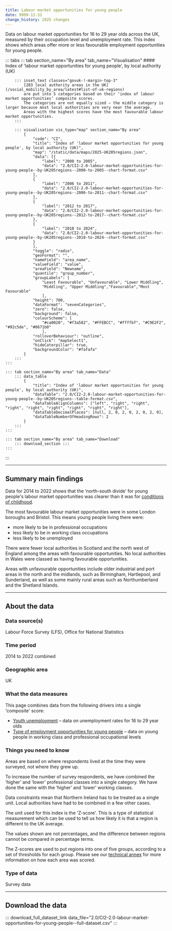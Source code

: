 ```yaml
---
title: Labour market opportunities for young people
date: 9999-12-31
change_history: 2025 changes
---
```


Data on labour market opportunities for 16 to 29 year olds across the UK,  measured by their occupation level and unemployment rate. This index shows which areas offer more or less favourable employment opportunities for young people.

::: tabs
    ::: tab section_name="By area" tab_name="Visualisation"
        #### Index of 'labour market opportunities for young people', by local authority (UK)

        ::: inset_text classes="govuk-!-margin-top-3"
            [203 local authority areas in the UK](/social_mobility_by_area/latest#list-of-uk-regions)
            are put into 5 categories based on their ‘index of labour market opportunities’ composite scores.
            The categories are not equally sized – the middle category is larger because most local authorities are very near the average.
            Areas with the highest scores have the most favourable labour market opportunities.
        :::

        ::: visualisation vis_type="map" section_name="By area"
            {
                "code": "CI",
                "title": "Index of 'labour market opportunities for young people', by local authority (UK)",
                "map": "/static/data/maps/2025-UK205regions.json",
                "data": [{
                    "label": "2000 to 2005",
                    "data": "2.0/CI2-2.0-labour-market-opportunities-for-young-people--by-UK205regions--2000-to-2005--chart-format.csv"
                },
                {
                    "label": "2006 to 2011",
                    "data": "2.0/CI2-2.0-labour-market-opportunities-for-young-people--by-UK205regions--2006-to-2011--chart-format.csv"
                },
                {
                    "label": "2012 to 2017",
                    "data": "2.0/CI2-2.0-labour-market-opportunities-for-young-people--by-UK205regions--2012-to-2017--chart-format.csv"
                },
                {
                    "label": "2018 to 2024",
                    "data": "2.0/CI2-2.0-labour-market-opportunities-for-young-people--by-UK205regions--2018-to-2024--chart-format.csv"
                }
                ],
                "toggle": "radio",
                "geoFormat": "",
                "nameField": "area_name",
                "valueField": "value",
                "areaField": "Newname",
                "quantile": "group_number",
                "groupLabels": [
                    "Least Favourable", "Unfavourable", "Lower Middling",
                    "Middling", "Upper Middling","Favourable","Most Favourable"
                    ],
                "height": 700,
                "dataFormat": "sevenCategories",
                "zero": false,
                "background": false,
                "colourScheme": [
                    "#ca0020", "#f3a582", "#FFEBCC", "#ffffbf", "#C9E2F2", "#92c5de", "#0671b0"
                    ],
                "rolloverBehaviour": "outline",
                "onClick": "mapSelect1",
                "hideCaterpillar": true,
                "backgroundColor": "#fafafa"
            }
        :::
    :::

    ::: tab section_name="By area" tab_name="Data"
        ::: data_table
            {
                "title": "Index of 'labour market opportunities for young people', by local authority (UK)",
                "dataTable": "2.0/CI2-2.0-labour-market-opportunities-for-young-people--by-UK205regions--table-format.csv",
                "dataTableAlignColumns": ["left", "right", "right", "right", "right", "right", "right", "right", "right"],
                "dataTableDecimalPlaces": [null, 2, 0, 2, 0, 2, 0, 2, 0],
                "dataTableNumberOfHeadingRows": 2
            }
        :::
    :::

    ::: tab section_name="By area" tab_name="Download"
        ::: download_section :::
    :::
:::

---

## Summary main findings
Data for 2014 to 2022 shows that the ‘north-south divide’ for young people's labour market opportunities was clearer than it was for [conditions of childhood](/drivers_of_social_mobility/composite_indices/conditions_of_childhood/latest). 

The most favourable labour market opportunities were in some London boroughs and Bristol. This means young people living there were:

* more likely to be in professional occupations
* less likely to be in working class occupations
* less likely to be unemployed

There were fewer local authorities in Scotland and the north west of England among the areas with favourable opportunities. No local authorities in Wales were classed as having favourable opportunities.

Areas with unfavourable opportunities include older industrial and port areas in the north and the midlands, such as Birmingham, Hartlepool, and Sunderland, as well as some mainly rural areas such as Northumberland and the Shetland Islands.

---

## About the data

### Data source(s)
Labour Force Survey (LFS), Office for National Statistics

### Time period
2014 to 2022 combined

### Geographic area
UK

### What the data measures
This page combines data from the following drivers into a single 'composite' score:

* [Youth unemployment](/drivers_of_social_mobility/work_opportunities_for_young_people/youth_unemployment/latest) – data on unemployment rates for 16 to 29 year olds
* [Type of employment opportunities for young people](/drivers_of_social_mobility/work_opportunities_for_young_people/type_of_employment_opportunities_for_young_people/latest) – data on young people in working class and professional occupational levels

### Things you need to know
Areas are based on where respondents lived at the time they were surveyed, not where they grew up.

To increase the number of survey respondents, we have combined the ‘higher’ and ‘lower’ professional classes into a single category. We have done the same with the ‘higher’ and ‘lower’ working classes.

Data constraints mean that Northern Ireland has to be treated as a single unit. Local authorities have had to be combined in a few other cases.

The unit used for this index is the 'Z-score'. This is a type of statistical measurement which can be used to tell us how likely it is that a region is different to the UK average. 

The values shown are not percentages, and the difference between regions cannot be compared in percentage terms. 

The Z-scores are used to put regions into one of five groups, according to a set of thresholds for each group. Please see our [technical annex](https://www.gov.uk/government/publications/state-of-the-nation-2024-local-to-national-mapping-opportunities-for-all/technical-annex) for more information on how each area was scored.

### Type of data
Survey data

---

## Download the data

::: download_full_dataset_link data_file="2.0/CI2-2.0-labour-market-opportunities-for-young-people--full-dataset.csv" :::

